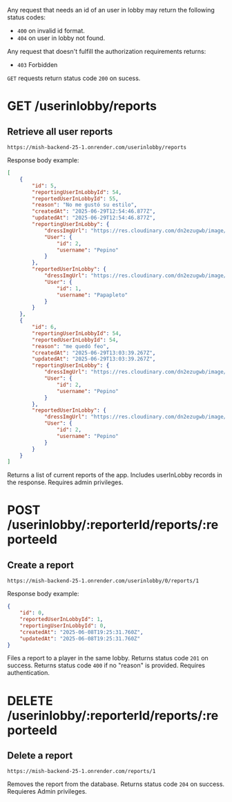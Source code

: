 Any request that needs an id of an user in lobby may return the following status codes:
- `400` on invalid id format.
- `404` on user in lobby not found.

Any request that doesn't fulfill the authorization requirements returns:
- `403` Forbidden

`GET` requests return status code `200` on sucess.

# GET /userinlobby/reports
## Retrieve all user reports
`https://mish-backend-25-1.onrender.com/userinlobby/reports`

Response body example:
```json
[
    {
        "id": 5,
        "reportingUserInLobbyId": 54,
        "reportedUserInLobbyId": 55,
        "reason": "No me gustó su estilo",
        "createdAt": "2025-06-29T12:54:46.877Z",
        "updatedAt": "2025-06-29T12:54:46.877Z",
        "reportingUserInLobby": {
            "dressImgUrl": "https://res.cloudinary.com/dn2ezugwb/image/upload/v1751204672/dress/lobby_21/2.png",
            "User": {
                "id": 2,
                "username": "Pepino"
            }
        },
        "reportedUserInLobby": {
            "dressImgUrl": "https://res.cloudinary.com/dn2ezugwb/image/upload/v1751204523/dress/lobby_22/1.png",
            "User": {
                "id": 1,
                "username": "Papapleto"
            }
        }
    },
    {
        "id": 6,
        "reportingUserInLobbyId": 54,
        "reportedUserInLobbyId": 54,
        "reason": "me quedó feo",
        "createdAt": "2025-06-29T13:03:39.267Z",
        "updatedAt": "2025-06-29T13:03:39.267Z",
        "reportingUserInLobby": {
            "dressImgUrl": "https://res.cloudinary.com/dn2ezugwb/image/upload/v1751204672/dress/lobby_21/2.png",
            "User": {
                "id": 2,
                "username": "Pepino"
            }
        },
        "reportedUserInLobby": {
            "dressImgUrl": "https://res.cloudinary.com/dn2ezugwb/image/upload/v1751204672/dress/lobby_21/2.png",
            "User": {
                "id": 2,
                "username": "Pepino"
            }
        }
    }
]
```

Returns a list of current reports of the app. Includes userInLobby records in the response.
Requires admin privileges.

# POST /userinlobby/:reporterId/reports/:reporteeId
## Create a report
`https://mish-backend-25-1.onrender.com/userinlobby/0/reports/1`

Response body example:
```json
{
    "id": 0,
    "reportedUserInLobbyId": 1,
    "reportingUserInLobbyId": 0,
    "createdAt": "2025-06-08T19:25:31.760Z",
    "updatedAt": "2025-06-08T19:25:31.760Z"
}
```

Files a report to a player in the same lobby. Returns status code `201` on success.
Returns status code `400` if no "reason" is provided.
Requires authentication.

# DELETE /userinlobby/:reporterId/reports/:reporteeId
## Delete a report
`https://mish-backend-25-1.onrender.com/reports/1`

Removes the report from the database. Returns status code `204` on success.
Requieres Admin privileges.
